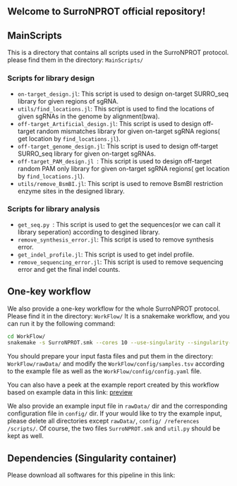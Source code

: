 ## Welcome to SurroNPROT official repository!


## MainScripts

This is a directory that contains all scripts used in the SurroNPROT protocol.
please find them in the directory: `MainScripts/`   

### Scripts for library design

- `on-target_design.jl`: This script is used to design on-target SURRO_seq library for given regions of sgRNA.
- `utils/find_locations.jl`: This script is used to find the locations of given sgRNAs in the genome by alignment(bwa).
- `off-target_Artificial_design.jl`: This script is used to design off-target random mismatches library for given on-target sgRNA regions( get location by `find_locations.jl`).
- `off-target_genome_design.jl`: This script is used to design off-target SURRO_seq library for given on-target sgRNAs.
- `off-target_PAM_design.jl `: This script is used to design off-target random PAM only library for given on-target sgRNA regions( get location by `find_locations.jl`).
- `utils/remove_BsmBI.jl`: This script is used to remove BsmBI restriction enzyme sites in the designed library.

### Scripts for library analysis

- `get_seq.py `: This script is used to get the sequences(or we can call it library seperation) according to desgined library.
- `remove_synthesis_error.jl`: This script is used to remove synthesis error.
- `get_indel_profile.jl`: This script is used to get indel profile.
- `remove_sequencing_error.jl`: This script is used to remove sequencing error and get the final indel counts.


## One-key workflow

We also provide a one-key workflow for the whole SurroNPROT protocol. Please find it in the directory: `WorkFlow/`
It is a snakemake workflow, and you can run it by the following command:

```bash
cd WorkFlow/
snakemake -s SurroNPROT.smk --cores 10 --use-singularity --singularity-args "--cleanenv --no-home"
```
You should prepare your input fasta files and put them in the directory: `WorkFlow/rawData/`
and modify the `WorkFlow/config/samples.tsv` according to the example file as well as the `WorkFlow/config/config.yaml` file.

You can also have a peek at the example report created by this workflow based on example data in this link: [preview](https://panxiaoguang.github.io/SurroNPROT/)

We also provide an example input file in `rawData/` dir and the corresponding configuration file in `config/` dir. If your would like to try the example input, please delete all directories except `rawData/`, `config/ /references /scripts/`. Of course, the two files `SurroNPROT.smk` and `util.py` should be kept as well.

## Dependencies (Singularity container)
Please download all softwares for this pipeline in this link:
